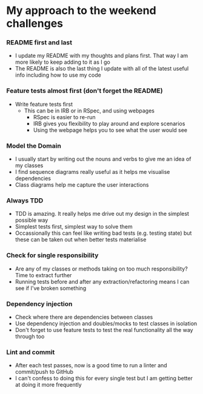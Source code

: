 # My approach to the weekend challenges

### README first and last

- I update my README with my thoughts and plans first. That way I am more likely to keep adding to it as I go
- The README is also the last thing I update with all of the latest useful info including how to use my code

### Feature tests almost first (don't forget the README)

- Write feature tests first
  - This can be in IRB or in RSpec, and using webpages
    - RSpec is easier to re-run
    - IRB gives you flexibility to play around and explore scenarios
    - Using the webpage helps you to see what the user would see

### Model the Domain

- I usually start by writing out the nouns and verbs to give me an idea of my classes
- I find sequence diagrams really useful as it helps me visualise dependencies
- Class diagrams help me capture the user interactions

### Always TDD

- TDD is amazing. It really helps me drive out my design in the simplest possible way
- Simplest tests first, simplest way to solve them
- Occassionally this can feel like writing bad tests (e.g. testing state) but these can be taken out when better tests materialise

### Check for single responsibility

- Are any of my classes or methods taking on too much responsibility? Time to extract further
- Running tests before and after any extraction/refactoring means I can see if I've broken something

### Dependency injection

- Check where there are dependencies between classes
- Use dependency injection and doubles/mocks to test classes in isolation
- Don't forget to use feature tests to test the real functionality all the way through too

### Lint and commit

- After each test passes, now is a good time to run a linter and commit/push to GitHub
- I can't confess to doing this for every single test but I am getting better at doing it more frequently
